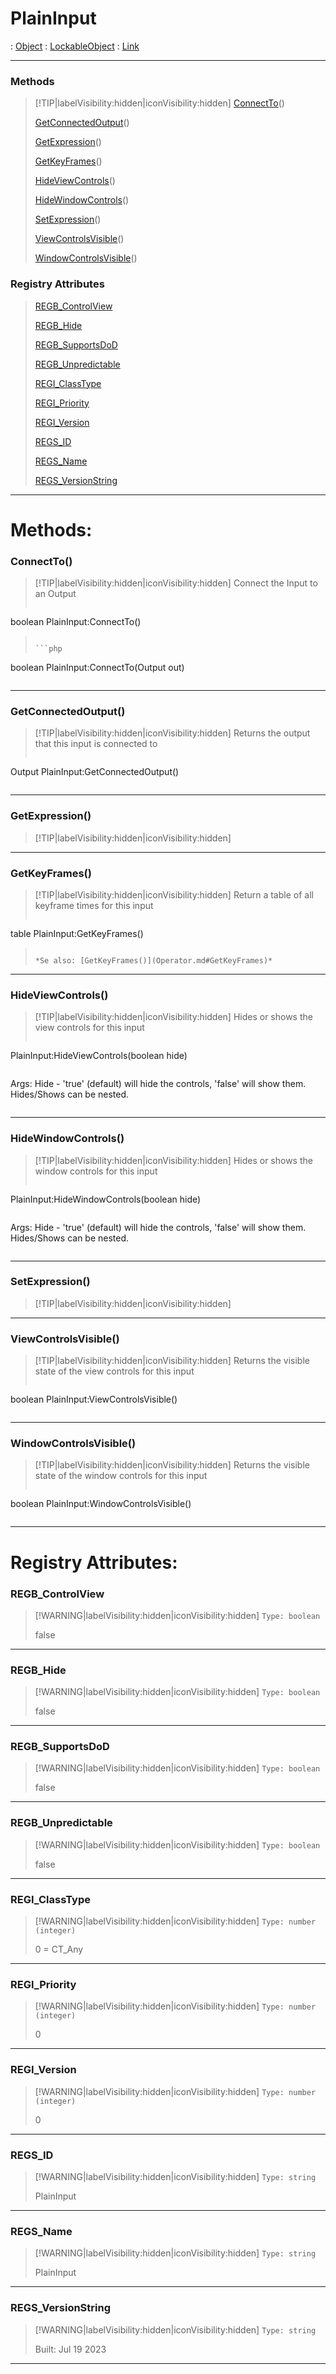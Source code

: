 # PlainInput
 : [Object](Object.md) : [LockableObject](LockableObject.md) : [Link](Link.md)
___
### Methods  
> [!TIP|labelVisibility:hidden|iconVisibility:hidden]
> [ConnectTo](#ConnectTo)()
>
> [GetConnectedOutput](#GetConnectedOutput)()
>
> [GetExpression](#GetExpression)()
>
> [GetKeyFrames](#GetKeyFrames)()
>
> [HideViewControls](#HideViewControls)()
>
> [HideWindowControls](#HideWindowControls)()
>
> [SetExpression](#SetExpression)()
>
> [ViewControlsVisible](#ViewControlsVisible)()
>
> [WindowControlsVisible](#WindowControlsVisible)()
>
### Registry Attributes
> [REGB_ControlView](#REGB_ControlView)
>
> [REGB_Hide](#REGB_Hide)
>
> [REGB_SupportsDoD](#REGB_SupportsDoD)
>
> [REGB_Unpredictable](#REGB_Unpredictable)
>
> [REGI_ClassType](#REGI_ClassType)
>
> [REGI_Priority](#REGI_Priority)
>
> [REGI_Version](#REGI_Version)
>
> [REGS_ID](#REGS_ID)
>
> [REGS_Name](#REGS_Name)
>
> [REGS_VersionString](#REGS_VersionString)
>
___

# Methods: <!-- {docsify-ignore} -->

### ConnectTo()
> [!TIP|labelVisibility:hidden|iconVisibility:hidden]
> Connect the Input to an Output
>
> ```php
boolean PlainInput:ConnectTo()
> ```
>
> ```php
boolean PlainInput:ConnectTo(Output out)
> ```
>
___

### GetConnectedOutput()
> [!TIP|labelVisibility:hidden|iconVisibility:hidden]
> Returns the output that this input is connected to
>
> ```php
Output PlainInput:GetConnectedOutput()
> ```
>
___

### GetExpression()
> [!TIP|labelVisibility:hidden|iconVisibility:hidden]
___

### GetKeyFrames()
> [!TIP|labelVisibility:hidden|iconVisibility:hidden]
> Return a table of all keyframe times for this input
>
> ```php
table PlainInput:GetKeyFrames()
> ```
>
> *Se also: [GetKeyFrames()](Operator.md#GetKeyFrames)*
___

### HideViewControls()
> [!TIP|labelVisibility:hidden|iconVisibility:hidden]
> Hides or shows the view controls for this input
>
> ```php
 PlainInput:HideViewControls(boolean hide)
> ```
>
> ```
Args: Hide - 'true' (default) will hide the controls, 'false' will show them.
      Hides/Shows can be nested.
> ```
>
___

### HideWindowControls()
> [!TIP|labelVisibility:hidden|iconVisibility:hidden]
> Hides or shows the window controls for this input
>
> ```php
 PlainInput:HideWindowControls(boolean hide)
> ```
>
> ```
Args: Hide - 'true' (default) will hide the controls, 'false' will show them.
      Hides/Shows can be nested.
> ```
>
___

### SetExpression()
> [!TIP|labelVisibility:hidden|iconVisibility:hidden]
___

### ViewControlsVisible()
> [!TIP|labelVisibility:hidden|iconVisibility:hidden]
> Returns the visible state of the view controls for this input
>
> ```php
boolean PlainInput:ViewControlsVisible()
> ```
>
___

### WindowControlsVisible()
> [!TIP|labelVisibility:hidden|iconVisibility:hidden]
> Returns the visible state of the window controls for this input
>
> ```php
boolean PlainInput:WindowControlsVisible()
> ```
>
___


# Registry Attributes: <!-- {docsify-ignore} -->

### REGB_ControlView
> [!WARNING|labelVisibility:hidden|iconVisibility:hidden]
> `Type: boolean`
>
> false
>
___

### REGB_Hide
> [!WARNING|labelVisibility:hidden|iconVisibility:hidden]
> `Type: boolean`
>
> false
>
___

### REGB_SupportsDoD
> [!WARNING|labelVisibility:hidden|iconVisibility:hidden]
> `Type: boolean`
>
> false
>
___

### REGB_Unpredictable
> [!WARNING|labelVisibility:hidden|iconVisibility:hidden]
> `Type: boolean`
>
> false
>
___

### REGI_ClassType
> [!WARNING|labelVisibility:hidden|iconVisibility:hidden]
> `Type: number (integer)`
>
> 0 = CT_Any
>
___

### REGI_Priority
> [!WARNING|labelVisibility:hidden|iconVisibility:hidden]
> `Type: number (integer)`
>
> 0
>
___

### REGI_Version
> [!WARNING|labelVisibility:hidden|iconVisibility:hidden]
> `Type: number (integer)`
>
> 0
>
___

### REGS_ID
> [!WARNING|labelVisibility:hidden|iconVisibility:hidden]
> `Type: string`
>
> PlainInput
>
___

### REGS_Name
> [!WARNING|labelVisibility:hidden|iconVisibility:hidden]
> `Type: string`
>
> PlainInput
>
___

### REGS_VersionString
> [!WARNING|labelVisibility:hidden|iconVisibility:hidden]
> `Type: string`
>
> Built: Jul 19 2023
>
___

